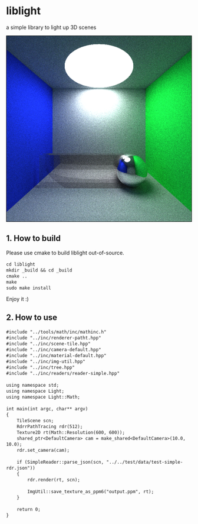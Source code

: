# liblight
a simple library to light up 3D scenes

![sample-img](./sample-imgs/001-2018-september-14-18_03.PNG)

## 1. How to build
Please use cmake to build liblight out-of-source.

	cd liblight
	mkdir _build && cd _build
	cmake ..
	make
	sudo make install

Enjoy it :)

## 2. How to use
	
	#include "../tools/math/inc/mathinc.h"
	#include "../inc/renderer-patht.hpp"
	#include "../inc/scene-tile.hpp"
	#include "../inc/camera-default.hpp"
	#include "../inc/material-default.hpp"
	#include "../inc/img-util.hpp"
	#include "../inc/tree.hpp"
	#include "../inc/readers/reader-simple.hpp"
	
	using namespace std;
	using namespace Light;
	using namespace Light::Math;
	
	int main(int argc, char** argv)
	{
		TileScene scn;
		RdrrPathTracing rdr(512);
		Texture2D rt(Math::Resolution(600, 600));
		shared_ptr<DefaultCamera> cam = make_shared<DefaultCamera>(10.0, 10.0);
		rdr.set_camera(cam);
	
		if (SimpleReader::parse_json(scn, "../../test/data/test-simple-rdr.json"))
		{
			rdr.render(rt, scn);
			
			ImgUtil::save_texture_as_ppm6("output.ppm", rt);
		}
	
		return 0;
	}